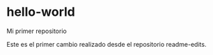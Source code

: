 # hello-world
Mi primer repositorio

Este es el primer cambio realizado desde el repositorio readme-edits.
